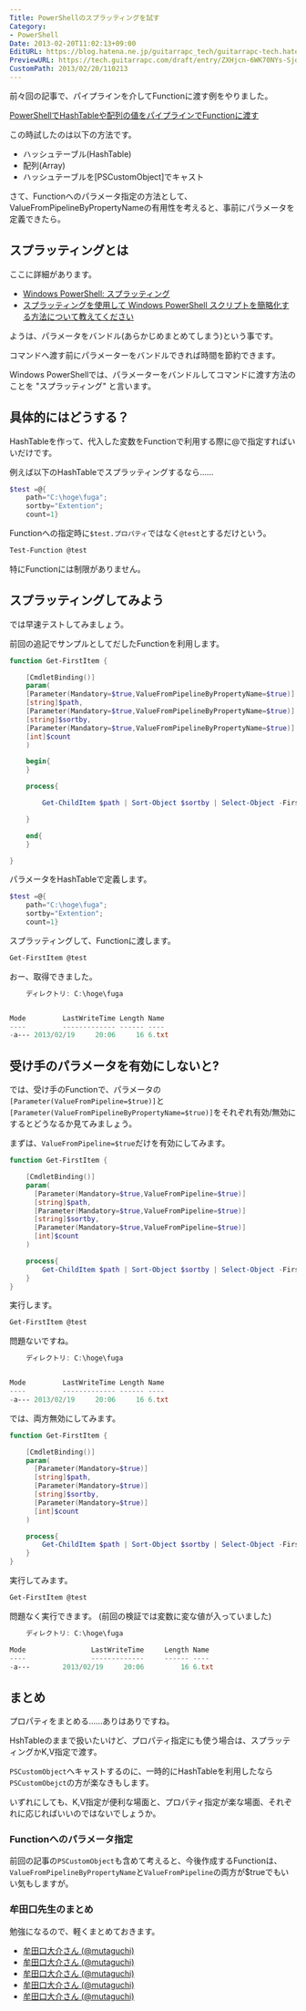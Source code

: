 ```yaml
---
Title: PowerShellのスプラッティングを試す
Category:
- PowerShell
Date: 2013-02-20T11:02:13+09:00
EditURL: https://blog.hatena.ne.jp/guitarrapc_tech/guitarrapc-tech.hatenablog.com/atom/entry/6802418398340412489
PreviewURL: https://tech.guitarrapc.com/draft/entry/ZXHjcn-6WK70NYs-SjdEgwDTBWw
CustomPath: 2013/02/20/110213
---
```


<!--
Date: 2013-02-20T11:02:13+09:00
URL: https://tech.guitarrapc.com/entry/2013/02/20/110213
-->

前々回の記事で、パイプラインを介してFunctionに渡す例をやりました。

[PowerShellでHashTableや配列の値をパイプラインでFunctionに渡す](http://guitarrapc.wordpress.com/2013/02/20/powershell%e3%81%a7hashtable%e3%82%84%e9%85%8d%e5%88%97%e3%81%ae%e5%80%a4%e3%82%92%e3%83%91%e3%82%a4%e3%83%97%e3%83%a9%e3%82%a4%e3%83%b3%e3%81%a7function%e3%81%ab%e6%b8%a1%e3%81%99/)

この時試したのは以下の方法です。

- ハッシュテーブル(HashTable)
- 配列(Array)
- ハッシュテーブルを[PSCustomObject]でキャスト


さて、Functionへのパラメータ指定の方法として、ValueFromPipelineByPropertyNameの有用性を考えると、事前にパラメータを定義できたら。

## スプラッティングとは

ここに詳細があります。

* [Windows PowerShell: スプラッティング](http://technet.microsoft.com/ja-jp/magazine/gg675931.aspx)
* [スプラッティングを使用して Windows PowerShell スクリプトを簡略化する方法について教えてください](http://gallery.technet.microsoft.com/scriptcenter/b9dffd0c-3732-47a2-8052-29313b12aee1)

ようは、パラメータをバンドル(あらかじめまとめてしまう)という事です。

コマンドへ渡す前にパラメーターをバンドルできれば時間を節約できます。

Windows PowerShellでは、パラメーターをバンドルしてコマンドに渡す方法のことを "スプラッティング" と言います。

## 具体的にはどうする？

HashTableを作って、代入した変数をFunctionで利用する際に@で指定すればいいだけです。

例えば以下のHashTableでスプラッティングするなら……

```ps1
$test =@{
    path="C:\hoge\fuga";
    sortby="Extention";
    count=1}
```


Functionへの指定時に`$test.プロパティ`ではなく`@test`とするだけという。

```ps1
Test-Function @test
```


特にFunctionには制限がありません。

## スプラッティングしてみよう

では早速テストしてみましょう。

前回の追記でサンプルとしてだしたFunctionを利用します。

```ps1
function Get-FirstItem {

    [CmdletBinding()]
    param(
    [Parameter(Mandatory=$true,ValueFromPipelineByPropertyName=$true)]
    [string]$path,
    [Parameter(Mandatory=$true,ValueFromPipelineByPropertyName=$true)]
    [string]$sortby,
    [Parameter(Mandatory=$true,ValueFromPipelineByPropertyName=$true)]
    [int]$count
    )

    begin{
    }

    process{

        Get-ChildItem $path | Sort-Object $sortby | Select-Object -First $count

    }

    end{
    }

}
```


パラメータをHashTableで定義します。

```ps1
$test =@{
    path="C:\hoge\fuga";
    sortby="Extention";
    count=1}
```


スプラッティングして、Functionに渡します。

```ps1
Get-FirstItem @test
```


おー、取得できました。

```ps1
    ディレクトリ: C:\hoge\fuga


Mode         LastWriteTime Length Name
----         ------------- ------ ----
-a--- 2013/02/19     20:06     16 6.txt
```

## 受け手のパラメータを有効にしないと?

では、受け手のFunctionで、パラメータの`[Parameter(ValueFromPipeline=$true)]`と`[Parameter(ValueFromPipelineByPropertyName=$true)]`をそれぞれ有効/無効にするとどうなるか見てみましょう。

まずは、`ValueFromPipeline=$true`だけを有効にしてみます。

```ps1
function Get-FirstItem {

    [CmdletBinding()]
    param(
      [Parameter(Mandatory=$true,ValueFromPipeline=$true)]
      [string]$path,
      [Parameter(Mandatory=$true,ValueFromPipeline=$true)]
      [string]$sortby,
      [Parameter(Mandatory=$true,ValueFromPipeline=$true)]
      [int]$count
    )

    process{
        Get-ChildItem $path | Sort-Object $sortby | Select-Object -First $count
    }
}
```

実行します。

```ps1
Get-FirstItem @test
```

問題ないですね。

```ps1
    ディレクトリ: C:\hoge\fuga


Mode         LastWriteTime Length Name
----         ------------- ------ ----
-a--- 2013/02/19     20:06     16 6.txt
```

では、両方無効にしてみます。

```ps1
function Get-FirstItem {

    [CmdletBinding()]
    param(
      [Parameter(Mandatory=$true)]
      [string]$path,
      [Parameter(Mandatory=$true)]
      [string]$sortby,
      [Parameter(Mandatory=$true)]
      [int]$count
    )

    process{
        Get-ChildItem $path | Sort-Object $sortby | Select-Object -First $count
    }
}
```

実行してみます。

```ps1
Get-FirstItem @test
```

問題なく実行できます。 (前回の検証では変数に変な値が入っていました)

```ps1
    ディレクトリ: C:\hoge\fuga

Mode                LastWriteTime     Length Name
----                -------------     ------ ----
-a---        2013/02/19     20:06         16 6.txt
```

## まとめ

プロパティをまとめる……ありはありですね。

HshTableのままで扱いたいけど、プロパティ指定にも使う場合は、スプラッティングかK,V指定で渡す。

`PSCustomObject`へキャストするのに、一時的にHashTableを利用したなら`PSCustomObejct`の方が楽なきもします。

いずれにしても、K,V指定が便利な場面と、プロパティ指定が楽な場面、それぞれに応じればいいのではないでしょうか。

### Functionへのパラメータ指定

前回の記事の`PSCustomObject`も含めて考えると、今後作成するFunctionは、`ValueFromPipelineByPropertyName`と`ValueFromPipeline`の両方が$trueでもいい気もしますが。

### 牟田口先生のまとめ

勉強になるので、軽くまとめておきます。

* [牟田口大介さん (@mutaguchi)](https://twitter.com/mutaguchi/status/304186994983055360)
* [牟田口大介さん (@mutaguchi)](https://twitter.com/mutaguchi/status/304187893340061696)
* [牟田口大介さん (@mutaguchi)](https://twitter.com/mutaguchi/status/304188949591650305)
* [牟田口大介さん (@mutaguchi)](https://twitter.com/mutaguchi/status/304191010811035648)
* [牟田口大介さん (@mutaguchi)](https://twitter.com/mutaguchi/status/304191364747382784)
